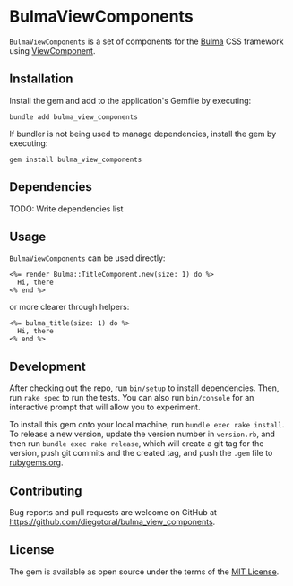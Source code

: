 # BulmaViewComponents

`BulmaViewComponents` is a set of components for the [Bulma](https://bulma.io) CSS framework using [ViewComponent](https://viewcomponent.org/).

## Installation

Install the gem and add to the application's Gemfile by executing:

    bundle add bulma_view_components

If bundler is not being used to manage dependencies, install the gem by executing:

    gem install bulma_view_components

## Dependencies

TODO: Write dependencies list

## Usage

`BulmaViewComponents` can be used directly:

```erb
<%= render Bulma::TitleComponent.new(size: 1) do %>
  Hi, there
<% end %>
```

or more clearer through helpers:

```erb
<%= bulma_title(size: 1) do %>
  Hi, there
<% end %>
```

## Development

After checking out the repo, run `bin/setup` to install dependencies. Then, run `rake spec` to run the tests. You can also run `bin/console` for an interactive prompt that will allow you to experiment.

To install this gem onto your local machine, run `bundle exec rake install`. To release a new version, update the version number in `version.rb`, and then run `bundle exec rake release`, which will create a git tag for the version, push git commits and the created tag, and push the `.gem` file to [rubygems.org](https://rubygems.org).

## Contributing

Bug reports and pull requests are welcome on GitHub at https://github.com/diegotoral/bulma_view_components.

## License

The gem is available as open source under the terms of the [MIT License](https://opensource.org/licenses/MIT).
